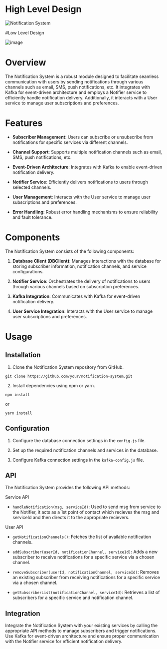 
# High Level Design

![Notification System](https://github.com/adityagoyal204/Notification_System/assets/58358589/491c8a96-ae64-4189-8380-5dbcf97c8488)

#Low Level Design

![image](https://github.com/adityagoyal204/Notification_System/assets/58358589/1de8d763-a9c1-480c-a95e-b36a632ae4f8)




# Overview

The Notification System is a robust module designed to facilitate seamless communication with users by sending notifications through various channels such as email, SMS, push notifications, etc. It integrates with Kafka for event-driven architecture and employs a Notifier service to efficiently handle notification delivery. Additionally, it interacts with a User service to manage user subscriptions and preferences.

# Features

- **Subscriber Management**: Users can subscribe or unsubscribe from notifications for specific services via different channels.
  
- **Channel Support**: Supports multiple notification channels such as email, SMS, push notifications, etc.
  
- **Event-Driven Architecture**: Integrates with Kafka to enable event-driven notification delivery.
  
- **Notifier Service**: Efficiently delivers notifications to users through selected channels.
  
- **User Management**: Interacts with the User service to manage user subscriptions and preferences.
  
- **Error Handling**: Robust error handling mechanisms to ensure reliability and fault tolerance.

# Components

The Notification System consists of the following components:

1. **Database Client (DBClient)**: Manages interactions with the database for storing subscriber information, notification channels, and service configurations.

2. **Notifier Service**: Orchestrates the delivery of notifications to users through various channels based on subscription preferences.

3. **Kafka Integration**: Communicates with Kafka for event-driven notification delivery.

4. **User Service Integration**: Interacts with the User service to manage user subscriptions and preferences.

# Usage

## Installation

1. Clone the Notification System repository from GitHub.

```
git clone https://github.com/your/notification-system.git
```

2. Install dependencies using npm or yarn.

```
npm install
```

or

```
yarn install
```

## Configuration

1. Configure the database connection settings in the `config.js` file.

2. Set up the required notification channels and services in the database.

3. Configure Kafka connection settings in the `kafka-config.js` file.

## API

The Notification System provides the following API methods:

Service API

- `handleNotification(msg, serviceId)`: Used to send msg from service to the Notifier, it acts as a 1st point of contact which recieves the msg and serviceId and then directs it to the appropriate recievers.

User API

- `getNotificationChannels()`: Fetches the list of available notification channels.
  
- `addSubscriber(userId, notificationChannel, serviceId)`: Adds a new subscriber to receive notifications for a specific service via a chosen channel.

- `removeSubscriber(userId, notificationChannel, serviceId)`: Removes an existing subscriber from receiving notifications for a specific service via a chosen channel.

- `getSubscriberList(notificationChannel, serviceId)`: Retrieves a list of subscribers for a specific service and notification channel.

## Integration

Integrate the Notification System with your existing services by calling the appropriate API methods to manage subscribers and trigger notifications. Use Kafka for event-driven architecture and ensure proper communication with the Notifier service for efficient notification delivery.
